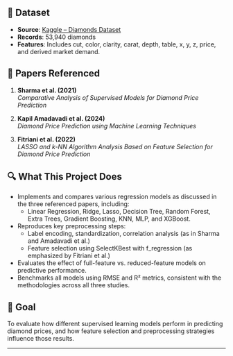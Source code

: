 
## 📘 Dataset

- **Source**: [Kaggle – Diamonds Dataset](https://www.kaggle.com/datasets/shivam2503/diamonds)
- **Records**: 53,940 diamonds
- **Features**: Includes cut, color, clarity, carat, depth, table, x, y, z, price, and derived market demand.

## 📄 Papers Referenced

1. **Sharma et al. (2021)**  
   *Comparative Analysis of Supervised Models for Diamond Price Prediction*

2. **Kapil Amadavadi et al. (2024)**  
   *Diamond Price Prediction using Machine Learning Techniques*

3. **Fitriani et al. (2022)**  
   *LASSO and k-NN Algorithm Analysis Based on Feature Selection for Diamond Price Prediction*

## 🔍 What This Project Does

- Implements and compares various regression models as discussed in the three referenced papers, including:
  - Linear Regression, Ridge, Lasso, Decision Tree, Random Forest, Extra Trees, Gradient Boosting, KNN, MLP, and XGBoost.
- Reproduces key preprocessing steps:
  - Label encoding, standardization, correlation analysis (as in Sharma and Amadavadi et al.)
  - Feature selection using SelectKBest with f_regression (as emphasized by Fitriani et al.)
- Evaluates the effect of full-feature vs. reduced-feature models on predictive performance.
- Benchmarks all models using RMSE and R² metrics, consistent with the methodologies across all three studies.


## 🧪 Goal

To evaluate how different supervised learning models perform in predicting diamond prices, and how feature selection and preprocessing strategies influence those results.

---

